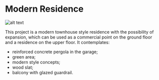 # Modern Residence 

![alt text](https://github.com/LuizRoss/modern-residence/blob/main/front-view.jpg?raw=true)

This project is a modern townhouse style residence with the possibility of expansion, which can be used as a commercial point on the ground floor and a residence on the upper floor. It contemplates:

* reinforced concrete pergola in the garage;
* green area;
* modern style concepts;
* wood slat;
* balcony with glazed guardrail.